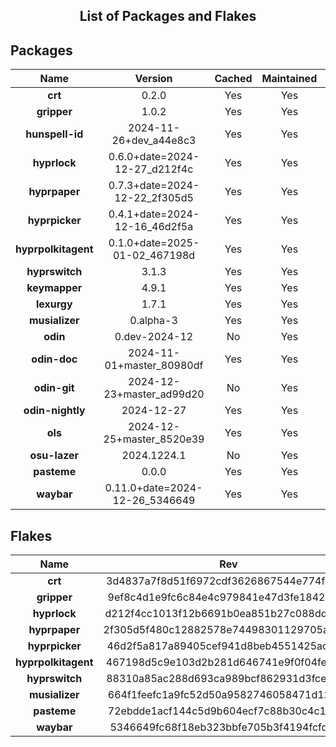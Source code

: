 <!--- This list was auto-generated. DO NOT edit this file manually. -->

<h2 align="center">List of Packages and Flakes</h2>

## Packages

| **Name** | **Version** | **Cached** | **Maintained** | **Homepage** |
| :-: | :-: | :-: | :-: | :-: |
| **crt** | 0.2.0 | Yes | Yes | [🌐](https://github.com/spitulax/crt) |
| **gripper** | 1.0.2 | Yes | Yes | [🌐](https://github.com/spitulax/gripper) |
| **hunspell-id** | 2024-11-26+dev_a44e8c3 | Yes | Yes | [🌐](https://github.com/shuLhan/hunspell-id) |
| **hyprlock** | 0.6.0+date=2024-12-27_d212f4c | Yes | Yes | [🌐](https://github.com/hyprwm/hyprlock) |
| **hyprpaper** | 0.7.3+date=2024-12-22_2f305d5 | Yes | Yes | [🌐](https://github.com/hyprwm/hyprpaper) |
| **hyprpicker** | 0.4.1+date=2024-12-16_46d2f5a | Yes | Yes | [🌐](https://github.com/hyprwm/hyprpicker) |
| **hyprpolkitagent** | 0.1.0+date=2025-01-02_467198d | Yes | Yes | [🌐](https://github.com/hyprwm/hyprpolkitagent) |
| **hyprswitch** | 3.1.3 | Yes | Yes | [🌐](https://github.com/h3rmt/hyprswitch) |
| **keymapper** | 4.9.1 | Yes | Yes | [🌐](https://github.com/houmain/keymapper) |
| **lexurgy** | 1.7.1 | Yes | Yes | [🌐](https://github.com/def-gthill/lexurgy) |
| **musializer** | 0.alpha-3 | Yes | Yes | [🌐](https://github.com/tsoding/musializer) |
| **odin** | 0.dev-2024-12 | No | Yes | [🌐](https://odin-lang.org/) |
| **odin-doc** | 2024-11-01+master_80980df | Yes | Yes | [🌐](https://github.com/odin-lang/pkg.odin-lang.org) |
| **odin-git** | 2024-12-23+master_ad99d20 | No | Yes | [🌐](https://odin-lang.org/) |
| **odin-nightly** | 2024-12-27 | Yes | Yes | [🌐](https://odin-lang.org/) |
| **ols** | 2024-12-25+master_8520e39 | Yes | Yes | [🌐](https://github.com/DanielGavin/ols) |
| **osu-lazer** | 2024.1224.1 | No | Yes | [🌐](https://osu.ppy.sh) |
| **pasteme** | 0.0.0 | Yes | Yes | [🌐](https://github.com/spitulax/pasteme) |
| **waybar** | 0.11.0+date=2024-12-26_5346649 | Yes | Yes | [🌐](https://github.com/alexays/waybar) |

## Flakes

| **Name** | **Rev** | **Maintained** | **Homepage** |
| :-: | :-: | :-: | :-: |
| **crt** | 3d4837a7f8d51f6972cdf3626867544e774f1965 | Yes | [🌐](https://github.com/spitulax/crt) |
| **gripper** | 9ef8c4d1e9fc6c84e4c979841e47d3fe1842abd5 | Yes | [🌐](https://github.com/spitulax/gripper) |
| **hyprlock** | d212f4cc1013f12b6691b0ea851b27c088dd8eb8 | Yes | [🌐](https://github.com/hyprwm/hyprlock) |
| **hyprpaper** | 2f305d5f480c12882578e74498301129705a1bb5 | Yes | [🌐](https://github.com/hyprwm/hyprpaper) |
| **hyprpicker** | 46d2f5a817a89405cef941d8beb4551425acf3da | Yes | [🌐](https://github.com/hyprwm/hyprpicker) |
| **hyprpolkitagent** | 467198d5c9e103d2b281d646741e9f0f04fe0e8c | Yes | [🌐](https://github.com/spitulax/hyprpolkitagent) |
| **hyprswitch** | 88310a85ac288d693ca989bcf862931d3fcee2a0 | Yes | [🌐](https://github.com/spitulax/hyprswitch) |
| **musializer** | 664f1feefc1a9fc52d50a9582746058471d12e28 | Yes | [🌐](https://github.com/spitulax/musializer) |
| **pasteme** | 72ebdde1acf144c5d9b604ecf7c88b30c4c18f84 | Yes | [🌐](https://github.com/spitulax/pasteme) |
| **waybar** | 5346649fc68f18eb323bbfe705b3f4194fcfd743 | Yes | [🌐](https://github.com/alexays/waybar) |
